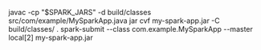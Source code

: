javac -cp "$SPARK_JARS" -d build/classes src/com/example/MySparkApp.java
jar cvf my-spark-app.jar -C build/classes/ .
spark-submit --class com.example.MySparkApp --master local[2] my-spark-app.jar
